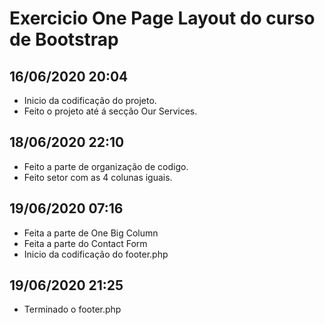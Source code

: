# Exercicio One Page Layout do curso de Bootstrap

## 16/06/2020 20:04 

- Inicio da codificação do projeto.
- Feito o projeto até á secção Our Services.

## 18/06/2020 22:10 

- Feito a parte de organização de codigo.
- Feito setor com as 4 colunas iguais.

## 19/06/2020 07:16 

- Feita a parte de One Big Column
- Feita a parte do Contact Form
- Inicio da codificação do footer.php

## 19/06/2020 21:25

- Terminado o footer.php